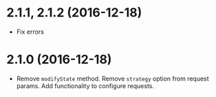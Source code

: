 # 2.1.1, 2.1.2 (2016-12-18)

  * Fix errors

# 2.1.0 (2016-12-18)

  * Remove `modifyState` method. Remove `strategy` option from request params. Add functionality to configure requests.
